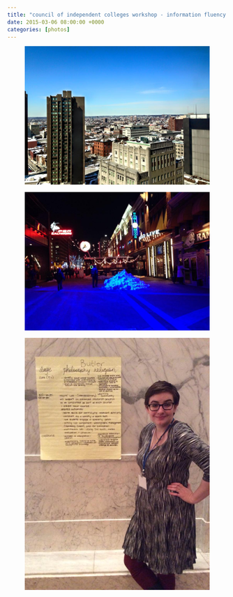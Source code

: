```yaml
---
title: "council of independent colleges workshop - information fluency in the disciplines"
date: 2015-03-06 08:00:00 +0000
categories: [photos]
---
```

<div class="gallery">
  <div class="gallery__column">
   <figure class="gallery__thumb">
   <img src="/assets/img/ecdf0a78cb.jpg" class="gallery__image">
</figure>
</div>
<div class="gallery__column">
<figure class="gallery__thumb">
   <img src="/assets/img/4d694124df.jpg" class="gallery__image">
</figure>
</div>
<div class="gallery__column">
<figure class="gallery__thumb">
   <img src="/assets/img/af424e93db.jpg" class="gallery__image">
</figure>
</div>
</div>